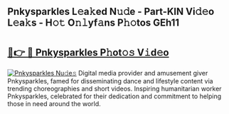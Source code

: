 ## Pnkysparkles L𝚎a𝚔ed N𝚞𝚍e - Part-KIN Vi𝚍𝚎o L𝚎a𝚔s - H𝚘𝚝 O𝚗𝚕yf𝚊ns P𝚑𝚘tos GEh11

# <h2><a href="http://kf8bf5.oniu.top/?m=Pnkysparkles">🔗👉 🔴 Pnkysparkles P𝚑ot𝚘𝚜 V𝚒d𝚎o</a></h2>

[![Pnkysparkles Nu𝚍e𝚜](https://i.imgur.com/0qMVB7G.gif)](http://kf8bf5.oniu.top/?m=Pnkysparkles)
Digital media provider and amusement giver Pnkysparkles, famed for disseminating dance and lifestyle content via trending choreographies and short videos. Inspiring humanitarian worker Pnkysparkles, celebrated for their dedication and commitment to helping those in need around the world.  
